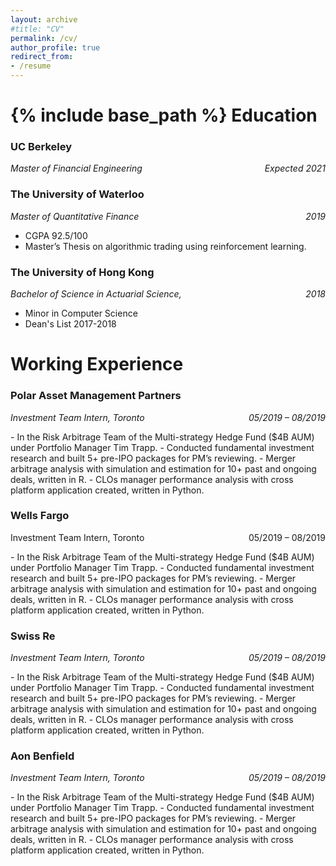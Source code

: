 ```yaml
---
layout: archive
#title: "CV"
permalink: /cv/
author_profile: true
redirect_from:
- /resume
---
```

{% include base_path %}
Education
======
###  UC Berkeley  
<p style="text-align:left; font-style: italic">
    Master of Financial Engineering
    <span style="float:right;">
        Expected 2021
    </span>
</p>

### The University of Waterloo  
<p style="text-align:left; font-style: italic">
    Master of Quantitative Finance
    <span style="float:right;">
        2019
    </span>
</p>

- CGPA 92.5/100
- Master’s Thesis on algorithmic trading using reinforcement learning.

### The University of Hong Kong  
<p style="text-align:left; font-style: italic">
    Bachelor of Science in Actuarial Science,
    <span style="float:right;">
        2018
    </span>
</p>

- Minor in Computer Science
- Dean's List 2017-2018

Working Experience
======
### Polar Asset Management Partners
<p style="text-align:left; font-style: italic">
    Investment Team Intern, Toronto
    <span style="float:right;">
        05/2019 – 08/2019
    </span>
</p>
- In the Risk Arbitrage Team of the Multi-strategy Hedge Fund ($4B AUM) under Portfolio Manager Tim Trapp.
- Conducted fundamental investment research and built 5+ pre-IPO packages for PM’s reviewing.
- Merger arbitrage analysis with simulation and estimation for 10+ past and ongoing deals, written in R.
- CLOs manager performance analysis with cross platform application created, written in Python.

### Wells Fargo
<p style="text-align:left;">
    Investment Team Intern, Toronto
    <span style="float:right;">
        05/2019 – 08/2019
    </span>
</p>
- In the Risk Arbitrage Team of the Multi-strategy Hedge Fund ($4B AUM) under Portfolio Manager Tim Trapp.
- Conducted fundamental investment research and built 5+ pre-IPO packages for PM’s reviewing.
- Merger arbitrage analysis with simulation and estimation for 10+ past and ongoing deals, written in R.
- CLOs manager performance analysis with cross platform application created, written in Python.

### Swiss Re
<p style="text-align:left; font-style: italic">
    Investment Team Intern, Toronto
    <span style="float:right;">
        05/2019 – 08/2019
    </span>
</p>
- In the Risk Arbitrage Team of the Multi-strategy Hedge Fund ($4B AUM) under Portfolio Manager Tim Trapp.
- Conducted fundamental investment research and built 5+ pre-IPO packages for PM’s reviewing.
- Merger arbitrage analysis with simulation and estimation for 10+ past and ongoing deals, written in R.
- CLOs manager performance analysis with cross platform application created, written in Python.

### Aon Benfield
<p style="text-align:left; font-style: italic">
    Investment Team Intern, Toronto
    <span style="float:right;">
        05/2019 – 08/2019
    </span>
</p>
- In the Risk Arbitrage Team of the Multi-strategy Hedge Fund ($4B AUM) under Portfolio Manager Tim Trapp.
- Conducted fundamental investment research and built 5+ pre-IPO packages for PM’s reviewing.
- Merger arbitrage analysis with simulation and estimation for 10+ past and ongoing deals, written in R.
- CLOs manager performance analysis with cross platform application created, written in Python.
